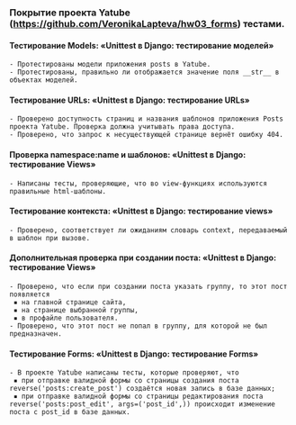 ### Покрытие проекта Yatube (https://github.com/VeronikaLapteva/hw03_forms) тестами.
#### Тестирование Models: «Unittest в Django: тестирование моделей»
    - Протестированы модели приложения posts в Yatube.
    - Протестированы, правильно ли отображается значение поля __str__ в объектах моделей.  
#### Тестирование URLs: «Unittest в Django: тестирование URLs»
    - Проверено доступность страниц и названия шаблонов приложения Posts проекта Yatube. Проверка должна учитывать права доступа. 
    - Проверено, что запрос к несуществующей странице вернёт ошибку 404.
#### Проверка namespace:name и шаблонов: «Unittest в Django: тестирование Views»
    - Написаны тесты, проверяющие, что во view-функциях используются правильные html-шаблоны.
#### Тестирование контекста: «Unittest в Django: тестирование views»
    - Проверено, соответствует ли ожиданиям словарь context, передаваемый в шаблон при вызове.
#### Дополнительная проверка при создании поста: «Unittest в Django: тестирование Views»
    - Проверено, что если при создании поста указать группу, то этот пост появляется 
     ▪ на главной странице сайта,
     ▪ на странице выбранной группы,
     ▪ в профайле пользователя.
    - Проверено, что этот пост не попал в группу, для которой не был предназначен.
#### Тестирование Forms: «Unittest в Django: тестирование Forms»
    - В проекте Yatube напиcаны тесты, которые проверяют, что
     ▪ при отправке валидной формы со страницы создания поста reverse('posts:create_post') создаётся новая запись в базе данных;
     ▪ при отправке валидной формы со страницы редактирования поста reverse('posts:post_edit', args=('post_id',)) происходит изменение поста с post_id в базе данных.
